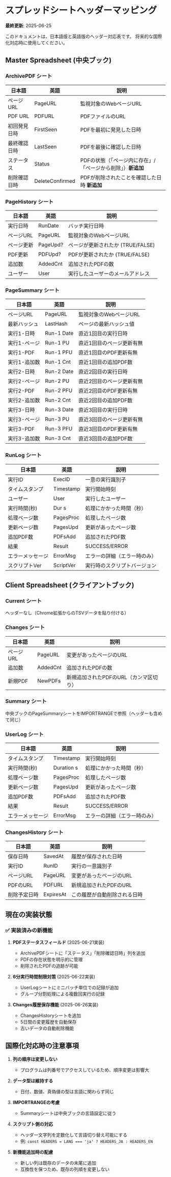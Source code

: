 # スプレッドシートヘッダーマッピング

**最終更新**: 2025-06-25

このドキュメントは、日本語版と英語版のヘッダー対応表です。
将来的な国際化対応時に使用してください。

## Master Spreadsheet (中央ブック)

### ArchivePDF シート
| 日本語 | 英語 | 説明 |
|--------|------|------|
| ページURL | PageURL | 監視対象のWebページURL |
| PDF URL | PDFURL | PDFファイルのURL |
| 初回発見日時 | FirstSeen | PDFを最初に発見した日時 |
| 最終確認日時 | LastSeen | PDFを最後に確認した日時 |
| ステータス | Status | PDFの状態（「ページ内に存在」/「ページから削除」）**新追加** |
| 削除確認日時 | DeleteConfirmed | PDFが削除されたことを確認した日時 **新追加** |

### PageHistory シート
| 日本語 | 英語 | 説明 |
|--------|------|------|
| 実行日時 | RunDate | バッチ実行日時 |
| ページURL | PageURL | 監視対象のWebページURL |
| ページ更新 | PageUpd? | ページが更新されたか (TRUE/FALSE) |
| PDF更新 | PDFUpd? | PDFが更新されたか (TRUE/FALSE) |
| 追加数 | AddedCnt | 追加されたPDFの数 |
| ユーザー | User | 実行したユーザーのメールアドレス |

### PageSummary シート
| 日本語 | 英語 | 説明 |
|--------|------|------|
| ページURL | PageURL | 監視対象のWebページURL |
| 最新ハッシュ | LastHash | ページの最新ハッシュ値 |
| 実行1-日時 | Run-1 Date | 直近1回目の実行日時 |
| 実行1-ページ | Run-1 PU | 直近1回目のページ更新有無 |
| 実行1-PDF | Run-1 PFU | 直近1回目のPDF更新有無 |
| 実行1-追加数 | Run-1 Cnt | 直近1回目の追加PDF数 |
| 実行2-日時 | Run-2 Date | 直近2回目の実行日時 |
| 実行2-ページ | Run-2 PU | 直近2回目のページ更新有無 |
| 実行2-PDF | Run-2 PFU | 直近2回目のPDF更新有無 |
| 実行2-追加数 | Run-2 Cnt | 直近2回目の追加PDF数 |
| 実行3-日時 | Run-3 Date | 直近3回目の実行日時 |
| 実行3-ページ | Run-3 PU | 直近3回目のページ更新有無 |
| 実行3-PDF | Run-3 PFU | 直近3回目のPDF更新有無 |
| 実行3-追加数 | Run-3 Cnt | 直近3回目の追加PDF数 |

### RunLog シート
| 日本語 | 英語 | 説明 |
|--------|------|------|
| 実行ID | ExecID | 一意の実行識別子 |
| タイムスタンプ | Timestamp | 実行開始時刻 |
| ユーザー | User | 実行したユーザー |
| 実行時間(秒) | Dur s | 処理にかかった時間（秒） |
| 処理ページ数 | PagesProc | 処理したページ数 |
| 更新ページ数 | PagesUpd | 更新があったページ数 |
| 追加PDF数 | PDFsAdd | 追加されたPDF数 |
| 結果 | Result | SUCCESS/ERROR |
| エラーメッセージ | ErrorMsg | エラーの詳細（エラー時のみ） |
| スクリプトVer | ScriptVer | 実行時のスクリプトバージョン |

## Client Spreadsheet (クライアントブック)

### Current シート
ヘッダーなし（Chrome拡張からのTSVデータを貼り付ける）

### Changes シート
| 日本語 | 英語 | 説明 |
|--------|------|------|
| ページURL | PageURL | 変更があったページのURL |
| 追加数 | AddedCnt | 追加されたPDFの数 |
| 新規PDF | NewPDFs | 新規追加されたPDFのURL（カンマ区切り） |

### Summary シート
中央ブックのPageSummaryシートをIMPORTRANGEで参照（ヘッダーも含めて同じ）

### UserLog シート
| 日本語 | 英語 | 説明 |
|--------|------|------|
| タイムスタンプ | Timestamp | 実行開始時刻 |
| 実行時間(秒) | Duration s | 処理にかかった時間（秒） |
| 処理ページ数 | PagesProc | 処理したページ数 |
| 更新ページ数 | PagesUpd | 更新があったページ数 |
| 追加PDF数 | PDFsAdd | 追加されたPDF数 |
| 結果 | Result | SUCCESS/ERROR |
| エラーメッセージ | ErrorMsg | エラーの詳細（エラー時のみ） |

### ChangesHistory シート
| 日本語 | 英語 | 説明 |
|--------|------|------|
| 保存日時 | SavedAt | 履歴が保存された日時 |
| 実行ID | RunID | 実行の一意識別子 |
| ページURL | PageURL | 変更があったページのURL |
| PDFのURL | PDFURL | 新規追加されたPDFのURL |
| 削除予定日時 | ExpiresAt | この履歴が自動削除される日時 |

## 現在の実装状態

### ✅ 実装済みの新機能
1. **PDFステータスフィールド** (2025-06-21実装)
   - ArchivePDFシートに「ステータス」「削除確認日時」列を追加
   - PDFの存在状態を明示的に管理
   - 削除されたPDFの追跡が可能

2. **6分実行時間制限対策** (2025-06-22実装)
   - UserLogシートにミニバッチ単位での記録が追加
   - グループ分割処理による複数回実行の記録

3. **Changes履歴保存機能** (2025-06-26実装)
   - ChangesHistoryシートを追加
   - 5日間の変更履歴を自動保存
   - 古いデータの自動削除機能

## 国際化対応時の注意事項

1. **列の順序は変更しない**
   - プログラムは列番号でアクセスしているため、順序変更は影響大

2. **データ型は維持する**
   - 日付、数値、真偽値の型は言語に関わらず同じ

3. **IMPORTRANGEの考慮**
   - Summaryシートは中央ブックの言語設定に従う

4. **スクリプト側の対応**
   - ヘッダー文字列を定数化して言語切り替え可能にする
   - 例: `const HEADERS = LANG === 'ja' ? HEADERS_JA : HEADERS_EN`

5. **新機能追加時の配慮**
   - 新しい列は既存のデータの末尾に追加
   - 互換性を保つため、既存の列順を変更しない